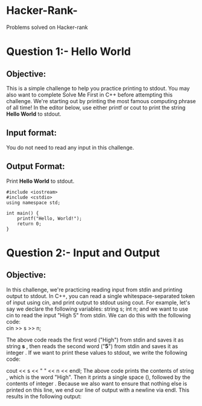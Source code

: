 # Hacker-Rank-
Problems solved on Hacker-rank 
# Question 1:- Hello World
## Objective: 
This is a simple challenge to help you practice printing to stdout. You may also want to complete Solve Me First in C++ before attempting this challenge.
We're starting out by printing the most famous computing phrase of all time! In the editor below, use either printf or cout to print the string **Hello World**  to stdout.
## Input format:
You do not need to read any input in this challenge.
## Output Format: 
Print **Hello World** to stdout.
```
#include <iostream>
#include <cstdio>
using namespace std;

int main() {
    printf("Hello, World!");
    return 0;
}
```
# Question 2:- Input and Output
## Objective: 

In this challenge, we're practicing reading input from stdin and printing output to stdout.
In C++, you can read a single whitespace-separated token of input using cin, and print output to stdout using cout. For example, let's say we declare the following variables: 
string s;
int n;
and we want to use cin to read the input "High 5" from stdin. We can do this with the following code:  
cin >> s >> n; 

The above code reads the first word ("High") from stdin and saves it as string **s** , then reads the second word ("**5**") from stdin and saves it as integer . If we want to print these values to stdout, we write the following code:

cout << s << " " << n << endl;
The above code prints the contents of string , which is the word "High".
Then it prints a single space (), followed by the contents of integer .
Because we also want to ensure that nothing else is printed on this line, we end our line of output with a newline via endl. This results in the following output:

